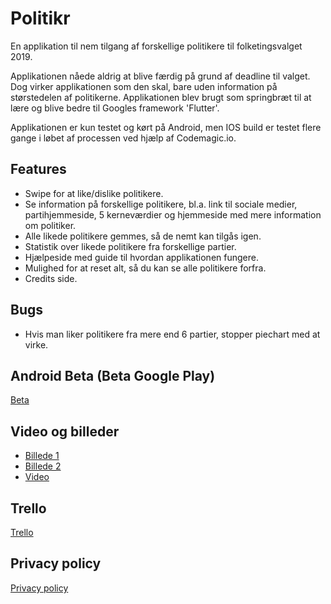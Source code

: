 # Politikr
En applikation til nem tilgang af forskellige politikere til folketingsvalget 2019.

Applikationen nåede aldrig at  blive færdig på grund af deadline til valget. Dog virker applikationen som den skal, bare uden information på størstedelen af politikerne. Applikationen blev brugt som springbræt til at lære og blive bedre til Googles framework 'Flutter'.

Applikationen er kun testet og kørt på Android, men IOS build er testet flere gange i løbet af processen ved hjælp af Codemagic.io.

## Features
* Swipe for at like/dislike politikere.
* Se information på forskellige politikere, bl.a. link til sociale medier, partihjemmeside, 5 kerneværdier og hjemmeside med mere information om politiker.
* Alle likede politikere gemmes, så de nemt kan tilgås igen.
* Statistik over likede politikere fra forskellige partier.
* Hjælpeside med guide til hvordan applikationen fungere.
* Mulighed for at reset alt, så du kan se alle politikere forfra.
* Credits side.

## Bugs
* Hvis man liker politikere fra mere end 6 partier, stopper piechart med at virke.

## Android Beta (Beta Google Play)
[Beta](https://play.google.com/store/apps/details?id=com.testdomain.demo_tinder_app)

## Video og billeder
* [Billede 1](https://drive.google.com/open?id=1-1iUHj9Qgty-y2qjAmTrr7qp8ubdZQRx)
* [Billede 2](https://drive.google.com/open?id=1-O50oli3JAyYwepspMsrHbs-h4rUA7yx)
* [Video](https://drive.google.com/file/d/18OAf765j2zFJtLSPp3QMvXjZ_UsHXtjH/view?usp=sharing)

## Trello
[Trello](https://trello.com/b/7IRcDzJs/politician-tinder)

## Privacy policy
[Privacy policy](https://docs.google.com/document/d/1lyQyrIc52y-a_MCw5dx632yi9XPqS6TdWg83b3Qf2_Y/edit?usp=sharing)
